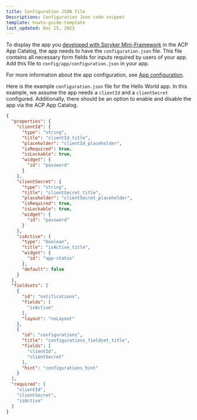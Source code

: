 ```yaml
---
title: Configuration JSON file
Descriptions: Configuration Json code snippet
template: howto-guide-template
last_updated: Dec 15, 2023
---
```

To display the app you [developed with Spryker Mini-Framework](/docs/acp/user/develop-an-app/develop-an-app.html) in the ACP App Catalog, the app needs to have the `configuration.json` file. This file contains all necessary form fields for inputs required by users of your app. Add this file to `config/app/configuration.json` in your app.

For more information about the app configuration, see [App configuration](/docs/acp/user/develop-an-app/develop-an-app/app-configuration.html).

Here is the example `configuration.json` file for the Hello World app. In this example, we assume the app needs a `clientId` and a `clientSecret` configured. Additionally, there should be an option to enable and disable the app via the ACP App Catalog.


```json
{
  "properties": {
    "clientId": {
      "type": "string",
      "title": "clientId_title",
      "placeholder": "clientId_placeholder",
      "isRequired": true,
      "isLockable": true,
      "widget": {
        "id": "password"
      }
    },
    "clientSecret": {
      "type": "string",
      "title": "clientSecret_title",
      "placeholder": "clientSecret_placeholder",
      "isRequired": true,
      "isLockable": true,
      "widget": {
        "id": "password"
      }
    },
    "isActive": {
      "type": "boolean",
      "title": "isActive_title",
      "widget": {
        "id": "app-status"
      },
      "default": false
    }
  },
  "fieldsets": [
    {
      "id": "notifications",
      "fields": [
        "isActive"
      ],
      "layout": "noLayout"
    },
    {
      "id": "configurations",
      "title": "configurations_fieldset_title",
      "fields": [
        "clientId",
        "clientSecret"
      ],
      "hint": "configurations_hint"
    }
  ],
  "required": [
    "clientId",
    "clientSecret",
    "isActive"
  ]
}
```
